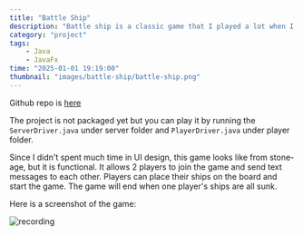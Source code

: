 ```yaml
---
title: "Battle Ship"
description: "Battle ship is a classic game that I played a lot when I was a kid. I decided to build it with Java and JavaFx to practice my Java skills. The game is simple, but it is a good way to practice object-oriented programming."
category: "project"
tags: 
    - Java
    - JavaFx
time: "2025-01-01 19:19:00"
thumbnail: "images/battle-ship/battle-ship.png"
---
```


Github repo is [here](https://github.com/roger-mengqiu-chen/BattleShip)

The project is not packaged yet but you can play it by running the `ServerDriver.java` under server folder and `PlayerDriver.java` under player folder.

Since I didn't spent much time in UI design, this game looks like from stone-age, but it is functional. It allows 2 players to join the game and send text messages to each other. Players can place their ships on the board and start the game. The game will end when one player's ships are all sunk. 

Here is a screenshot of the game:

![recording](battle-ship/battle-ship-recording.gif)
